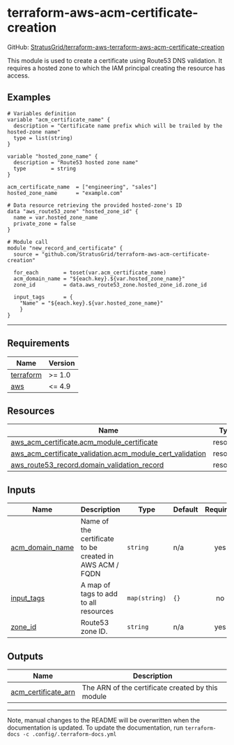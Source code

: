 <!-- BEGIN_TF_DOCS -->
# terraform-aws-acm-certificate-creation

GitHub: [StratusGrid/terraform-aws-terraform-aws-acm-certificate-creation](https://github.com/StratusGrid/terraform-aws-acm-certificate-creation)

This module is used to create a certificate using Route53 DNS validation. It requires a hosted zone to which the IAM
principal creating the resource has access.

## Examples

```hcl
# Variables definition
variable "acm_certificate_name" {
  description = "Certificate name prefix which will be trailed by the hosted-zone name"
  type = list(string)
}

variable "hosted_zone_name" {
  description = "Route53 hosted zone name"
  type        = string
}

acm_certificate_name  = ["engineering", "sales"]
hosted_zone_name      = "example.com"

# Data resource retrieving the provided hosted-zone's ID
data "aws_route53_zone" "hosted_zone_id" {
  name = var.hosted_zone_name
  private_zone = false
}

# Module call
module "new_record_and_certificate" {
  source = "github.com/StratusGrid/terraform-aws-acm-certificate-creation"
  
  for_each        = toset(var.acm_certificate_name)
  acm_domain_name = "${each.key}.${var.hosted_zone_name}"
  zone_id         = data.aws_route53_zone.hosted_zone_id.zone_id
  
  input_tags      = {
    "Name" = "${each.key}.${var.hosted_zone_name}"
    }
}
```
---

## Requirements

| Name | Version |
|------|---------|
| <a name="requirement_terraform"></a> [terraform](#requirement\_terraform) | >= 1.0 |
| <a name="requirement_aws"></a> [aws](#requirement\_aws) | <= 4.9 |

## Resources

| Name | Type |
|------|------|
| [aws_acm_certificate.acm_module_certificate](https://registry.terraform.io/providers/hashicorp/aws/latest/docs/resources/acm_certificate) | resource |
| [aws_acm_certificate_validation.acm_module_cert_validation](https://registry.terraform.io/providers/hashicorp/aws/latest/docs/resources/acm_certificate_validation) | resource |
| [aws_route53_record.domain_validation_record](https://registry.terraform.io/providers/hashicorp/aws/latest/docs/resources/route53_record) | resource |

## Inputs

| Name | Description | Type | Default | Required |
|------|-------------|------|---------|:--------:|
| <a name="input_acm_domain_name"></a> [acm\_domain\_name](#input\_acm\_domain\_name) | Name of the certificate to be created in AWS ACM / FQDN | `string` | n/a | yes |
| <a name="input_input_tags"></a> [input\_tags](#input\_input\_tags) | A map of tags to add to all resources | `map(string)` | `{}` | no |
| <a name="input_zone_id"></a> [zone\_id](#input\_zone\_id) | Route53 zone ID. | `string` | n/a | yes |

## Outputs

| Name | Description |
|------|-------------|
| <a name="output_acm_certificate_arn"></a> [acm\_certificate\_arn](#output\_acm\_certificate\_arn) | The ARN of the certificate created by this module |

---

Note, manual changes to the README will be overwritten when the documentation is updated. To update the documentation, run `terraform-docs -c .config/.terraform-docs.yml`
<!-- END_TF_DOCS -->
